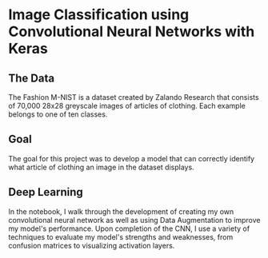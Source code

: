 
# Image Classification using Convolutional Neural Networks with Keras
## The Data
The Fashion M-NIST is a dataset created by Zalando Research that consists of 70,000 28x28 greyscale images of articles of clothing. Each example belongs to one of ten classes.  
## Goal

The goal for this project was to develop a model that can correctly identify what article of clothing an image in the dataset displays.

## Deep Learning
In the notebook, I walk through the development of creating my own convolutional neural network as well as using Data Augmentation to improve my model's performance. Upon completion of the CNN, I use a variety of techniques to evaluate my model's strengths and weaknesses, from confusion matrices to visualizing activation layers.
